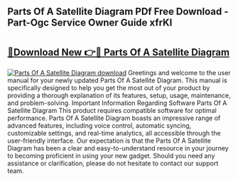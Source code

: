 ## Parts Of A Satellite Diagram PDf Free Download - Part-Ogc Service Owner Guide xfrKI

# <h2><a href="http://dfup4g.blite.top/?on=Parts+Of+A+Satellite+Diagram">🔗Download New 👉🔴 Parts Of A Satellite Diagram</a></h2>

[![Parts Of A Satellite Diagram download](https://i.imgur.com/lujVjoI.png)](http://dfup4g.blite.top/?on=Parts+Of+A+Satellite+Diagram)
Greetings and welcome to the user manual for your newly updated Parts Of A Satellite Diagram. This manual is specifically designed to help you get the most out of your product by providing a thorough explanation of its features, setup, usage, maintenance, and problem-solving. Important Information Regarding Software Parts Of A Satellite Diagram This product requires compatible software for optimal performance. Parts Of A Satellite Diagram boasts an impressive range of advanced features, including voice control, automatic syncing, customizable settings, and real-time analytics, all accessible through the user-friendly interface. Our expectation is that the Parts Of A Satellite Diagram has been a clear and easy-to-understand resource in your journey to becoming proficient in using your new gadget. Should you need any assistance or clarification, please do not hesitate to contact our support team.
